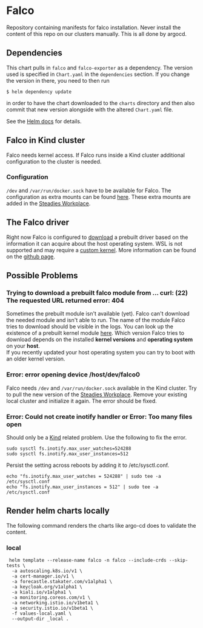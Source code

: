 # Falco
Repository containing manifests for falco installation. Never install the content of 
this repo on our clusters manually. This is all done by argocd.
## Dependencies
This chart pulls in `falco` and `falco-exporter` as a dependency. The version
used is specified in `Chart.yaml` in the `dependencies` section.
If you change the version in there, you need to then run

    $ helm dependency update

in order to have the chart downloaded to the `charts` directory
and then also commit that new version alongside with the altered
`Chart.yaml` file.

See the [Helm docs](https://helm.sh/docs/topics/charts/#chart-dependencies)
for details.
## Falco in Kind cluster
Falco needs kernel access. If Falco runs inside a Kind cluster additional configuration 
to the cluster is needed.

### Configuration
`/dev` and `/var/run/docker.sock` have to be available for Falco. The configuration as extra mounts 
can be found [here](https://falco.org/docs/getting-started/third-party/learning/#kind).
These extra mounts are added in the [Steadies Workplace](https://gitea.cloud01.intern.steadforce.com/Playground/SteadOps-Steadies-K8s-Workplace).

## The Falco driver
Right now Falco is configured to [download](https://download.falco.org/) 
a prebuilt driver based on the information it can acquire about the host operating system. 
WSL is not supported and may require a [custom kernel](https://falco.org/blog/falco-wsl2-custom-kernel/).
More information can be found on the [github page](https://github.com/falcosecurity/charts/tree/master/falco#about-drivers).

## Possible Problems
### Trying to download a prebuilt falco module from ... curl: (22) The requested URL returned error: 404  
Sometimes the prebuilt module isn't available (yet). Falco can't download the needed module and isn't able to run.
The name of the module Falco tries to download should be visible in the logs.
You can look up the existence of a prebuilt kernel module [here](https://download.falco.org/driver/site/index.html?lib=3.0.1%2Bdriver&target=all&arch=all&kind=all). 
Which version Falco tries to download depends on the installed **kernel versions** and **operating system** on your **host**.  
If you recently updated your host operating system you can try to boot with an older kernel version.

### Error: error opening device /host/dev/falco0
Falco needs `/dev` and `/var/run/docker.sock` available in the Kind cluster. 
Try to pull the new version of the [Steadies Workplace](https://gitea.cloud01.intern.steadforce.com/Playground/SteadOps-Steadies-K8s-Workplace).
Remove your existing local cluster and initialize it again. The error should be fixed.

### Error: Could not create inotify handler or Error: Too many files open

Should only be a [Kind](https://kind.sigs.k8s.io/docs/user/known-issues/#pod-errors-due-to-too-many-open-files) related problem. 
Use the following to fix the error.
```
sudo sysctl fs.inotify.max_user_watches=524288
sudo sysctl fs.inotify.max_user_instances=512
```
Persist the setting across reboots by adding it to /etc/sysctl.conf.

```
echo "fs.inotify.max_user_watches = 524288" | sudo tee -a /etc/sysctl.conf
echo "fs.inotify.max_user_instances = 512" | sudo tee -a /etc/sysctl.conf
```

## Render helm charts locally

The following command renders the charts like argo-cd does to validate the content.

### local

```
 helm template --release-name falco -n falco --include-crds --skip-tests \
  -a autoscaling.k8s.io/v1 \
  -a cert-manager.io/v1 \
  -a forecastle.stakater.com/v1alpha1 \
  -a keycloak.org/v1alpha1 \
  -a kiali.io/v1alpha1 \
  -a monitoring.coreos.com/v1 \
  -a networking.istio.io/v1beta1 \
  -a security.istio.io/v1beta1 \
  -f values-local.yaml \
  --output-dir _local . 
```


